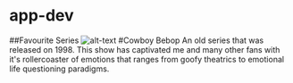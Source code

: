 # app-dev

##Favourite Series
![alt-text](https://m.media-amazon.com/images/S/pv-target-images/b682f255a752672b31a67535b987ae0915218b0e2613aeccc7da81b64fe25805.jpg)
#Cowboy Bebop
An old series that was released on 1998. This show has captivated me and many other fans with it's rollercoaster of emotions
that ranges from goofy theatrics to emotional life questioning paradigms.
